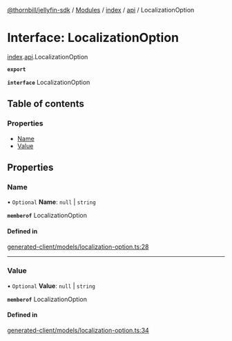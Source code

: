 [@thornbill/jellyfin-sdk](../README.md) / [Modules](../modules.md) / [index](../modules/index.md) / [api](../modules/index.api.md) / LocalizationOption

# Interface: LocalizationOption

[index](../modules/index.md).[api](../modules/index.api.md).LocalizationOption

**`export`**

**`interface`** LocalizationOption

## Table of contents

### Properties

- [Name](index.api.LocalizationOption.md#name)
- [Value](index.api.LocalizationOption.md#value)

## Properties

### Name

• `Optional` **Name**: ``null`` \| `string`

**`memberof`** LocalizationOption

#### Defined in

[generated-client/models/localization-option.ts:28](https://github.com/thornbill/jellyfin-sdk-typescript/blob/eb13db7/src/generated-client/models/localization-option.ts#L28)

___

### Value

• `Optional` **Value**: ``null`` \| `string`

**`memberof`** LocalizationOption

#### Defined in

[generated-client/models/localization-option.ts:34](https://github.com/thornbill/jellyfin-sdk-typescript/blob/eb13db7/src/generated-client/models/localization-option.ts#L34)
